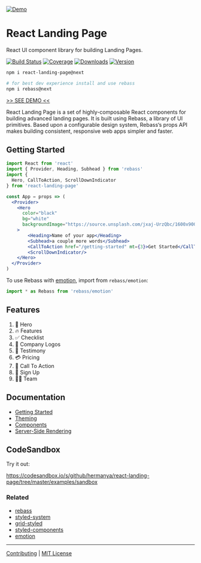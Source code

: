 [![Demo](https://user-images.githubusercontent.com/2906365/43375462-361efed8-9383-11e8-9136-302cf3b7d173.png)](https://hermanya.github.io/react-landing-page/)

# React Landing Page

React UI component library for building Landing Pages.

[![Build Status][badge]][travis]
[![Coverage][coverage-badge]][coverage]
[![Downloads][downloads-badge]][npm]
[![Version][version-badge]][npm]

[badge]: https://img.shields.io/travis/Hermanya/react-landing-page.svg?style=flat-square
[travis]: https://travis-ci.org/Hermanya/react-landing-page
[coverage-badge]: https://img.shields.io/codecov/c/github/Hermanya/react-landing-page.svg?style=flat-square
[coverage]: https://codecov.io/github/Hermanya/react-landing-page

[downloads-badge]: https://img.shields.io/npm/dw/react-landing-page.svg?style=flat-square
[version-badge]: https://img.shields.io/npm/v/react-landing-page.svg?style=flat-square
[npm]: https://npmjs.com/package/react-landing-page


```sh
npm i react-landing-page@next

# for best dev experience install and use rebass
npm i rebass@next
```

[>> SEE DEMO <<](https://hermanya.github.io/react-landing-page/)

React Landing Page is a set of highly-composable React components for building advanced landing pages. It is built using Rebass, a library of UI primitives.
Based upon a configurable design system,
Rebass‘s props API makes building consistent, responsive web apps simpler and faster.


## Getting Started

```jsx
import React from 'react'
import { Provider, Heading, Subhead } from 'rebass'
import {
  Hero, CallToAction, ScrollDownIndicator
} from 'react-landing-page'

const App = props => (
  <Provider>
    <Hero
      color="black"
      bg="white"
      backgroundImage="https://source.unsplash.com/jxaj-UrzQbc/1600x900"
    >
        <Heading>Name of your app</Heading>
        <Subhead>a couple more words</Subhead>
        <CallToAction href="/getting-started" mt={3}>Get Started</CallToAction>
        <ScrollDownIndicator/>
    </Hero>
  </Provider>
)
```

To use Rebass with [emotion][emotion], import from `rebass/emotion`:

```js
import * as Rebass from 'rebass/emotion'
```

## Features

1. 👋 Hero
2. 🔥 Features
3. ✅ Checklist
4. 💼 Company Logos
5. 🙎‍ Testimony
6. 💳 Pricing
7. 📣 Call To Action
8. 📩 Sign Up
9. 👩‍💼 Team

## Documentation

- [Getting Started](https://hermanya.github.io/react-landing-page/getting-started)
- [Theming](https://hermanya.github.io/react-landing-page/theming)
- [Components](https://hermanya.github.io/react-landing-page/components)
- [Server-Side Rendering](https://hermanya.github.io/react-landing-page/server-side-rendering)

## CodeSandbox

Try it out:

https://codesandbox.io/s/github/hermanya/react-landing-page/tree/master/examples/sandbox

### Related

- [rebass][rebass]
- [styled-system][system]
- [grid-styled][gs]
- [styled-components][sc]
- [emotion][emotion]

[rebass]: https://github.com/jxnblk/rebass
[system]: https://github.com/jxnblk/styled-system
[gs]: https://github.com/jxnblk/grid-styled
[sc]: https://github.com/styled-components/styled-components
[emotion]: https://github.com/emotion-js/emotion

---

[Contributing](.github/CONTRIBUTING.md)
|
[MIT License](.github/LICENSE.md)
